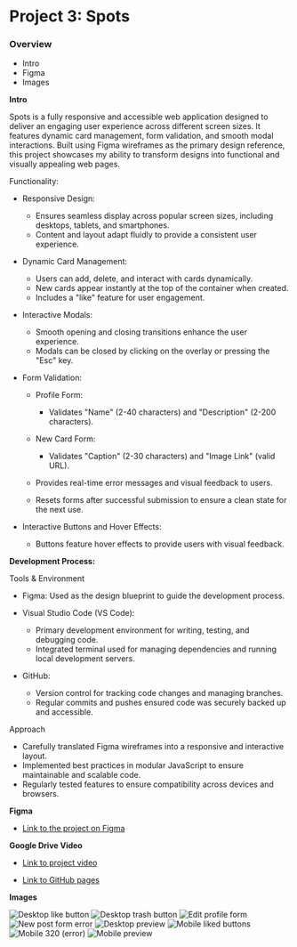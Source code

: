 # Project 3: Spots

### Overview

- Intro
- Figma
- Images

**Intro**

Spots is a fully responsive and accessible web application designed to deliver an engaging user experience across different screen sizes. It features dynamic card management, form validation, and smooth modal interactions. Built using Figma wireframes as the primary design reference, this project showcases my ability to transform designs into functional and visually appealing web pages.


Functionality:

- Responsive Design:
    * Ensures seamless display across popular screen sizes, including desktops, tablets, and smartphones.
    * Content and layout adapt fluidly to provide a consistent user experience.

- Dynamic Card Management:
    * Users can add, delete, and interact with cards dynamically.
    * New cards appear instantly at the top of the container when created.
    * Includes a "like" feature for user engagement.

- Interactive Modals:
    * Smooth opening and closing transitions enhance the user experience.
    * Modals can be closed by clicking on the overlay or pressing the "Esc" key.

- Form Validation:
    * Profile Form:
        * Validates "Name" (2-40 characters) and "Description" (2-200 characters).

    * New Card Form:
        * Validates "Caption" (2-30 characters) and "Image Link" (valid URL).

    * Provides real-time error messages and visual feedback to users.
    * Resets forms after successful submission to ensure a clean state for the next use.
 
- Interactive Buttons and Hover Effects:
    * Buttons feature hover effects to provide users with visual feedback.


**Development Process:**

Tools & Environment

- Figma: Used as the design blueprint to guide the development process.

- Visual Studio Code (VS Code):
   * Primary development environment for writing, testing, and debugging code.
   * Integrated terminal used for managing dependencies and running local development servers.

- GitHub:
   * Version control for tracking code changes and managing branches.
   * Regular commits and pushes ensured code was securely backed up and accessible.

Approach
- Carefully translated Figma wireframes into a responsive and interactive layout.
- Implemented best practices in modular JavaScript to ensure maintainable and scalable code.
- Regularly tested features to ensure compatibility across devices and browsers.


**Figma**

- [Link to the project on Figma](https://www.figma.com/file/BBNm2bC3lj8QQMHlnqRsga/Sprint-3-Project-%E2%80%94-Spots?type=design&node-id=2%3A60&mode=design&t=afgNFybdorZO6cQo-1)

**Google Drive Video**

- [Link to project video](https://drive.google.com/file/d/1z6G4-mBpOJUtn1SVD0q2R8pQULiw8KWN/view?usp=drive_link)

- [Link to GitHub pages](https://codem0n3t.github.io/se_project_spots/)


**Images**


![Desktop like button](https://github.com/user-attachments/assets/10da57a4-45a9-46a3-835f-e4e350837ef4)
![Desktop trash button](https://github.com/user-attachments/assets/48c5340a-7e55-46e5-98b4-daa8d417a3d7)
![Edit profile form](https://github.com/user-attachments/assets/0cdf5626-1908-4bf6-969f-28645d7633c0)
![New post form error](https://github.com/user-attachments/assets/3000ff0e-d163-4e21-a638-85ae3c1fe621)
![Desktop preview](https://github.com/user-attachments/assets/e5510f8a-bd87-4c00-bfc8-ada8baa025b6)
![Mobile liked buttons](https://github.com/user-attachments/assets/94c05ddd-0dfb-4bf6-9e89-72755a521d52)
![Mobile 320 (error)](https://github.com/user-attachments/assets/d2f4ad34-b442-4f0d-b955-74ac495992a5)
![Mobile preview](https://github.com/user-attachments/assets/9ed3aa69-7c8d-4b71-8468-7542b0f12878)



